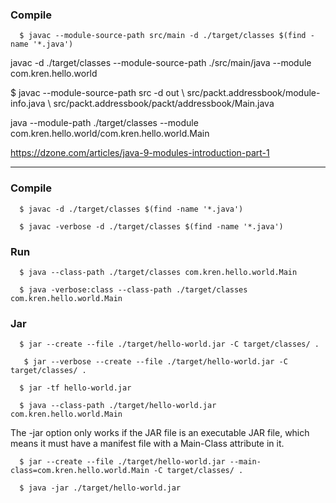### Compile
`   $ javac --module-source-path src/main -d ./target/classes $(find -name '*.java') `

javac -d ./target/classes --module-source-path ./src/main/java --module com.kren.hello.world



$ javac --module-source-path src -d out \ src/packt.addressbook/module-info.java \ src/packt.addressbook/packt/addressbook/Main.java



java --module-path ./target/classes --module com.kren.hello.world/com.kren.hello.world.Main

 https://dzone.com/articles/java-9-modules-introduction-part-1


----------------------------------------------------------------

### Compile
`   $ javac -d ./target/classes $(find -name '*.java') `

`   $ javac -verbose -d ./target/classes $(find -name '*.java') `

### Run
`   $ java --class-path ./target/classes com.kren.hello.world.Main `

`   $ java -verbose:class --class-path ./target/classes com.kren.hello.world.Main `

### Jar
`   $ jar --create --file ./target/hello-world.jar -C target/classes/ . `

`   $ jar --verbose --create --file ./target/hello-world.jar -C target/classes/ .`

`   $ jar -tf hello-world.jar `

`   $ java --class-path ./target/hello-world.jar com.kren.hello.world.Main `

The -jar option only works if the JAR file is an executable JAR file, which means it must have a manifest file with a Main-Class attribute in it.

`   $ jar --create --file ./target/hello-world.jar --main-class=com.kren.hello.world.Main -C target/classes/ . `

`   $ java -jar ./target/hello-world.jar ` 


